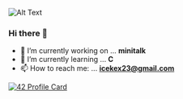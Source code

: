 ![Alt Text](https://i.pinimg.com/originals/d2/d4/04/d2d4040732b28543deaaec67098acdc0.gif)

### Hi there 👋

- 🔭 I’m currently working on ... **minitalk**
- 🌱 I’m currently learning ... **C**
- 📫 How to reach me: ... **icekex23@gmail.com**

[![42 Profile Card](https://1337-readme.vercel.app/api/profile?cursus=42cursus&dark=true&email=hide&leet_logo=hide&login=tblaase)](https://profile.intra.42.fr/users/tzeck)
